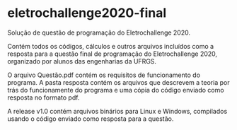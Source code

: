 # eletrochallenge2020-final
Solução de questão de programação do Eletrochallenge 2020.

Contém todos os códigos, cálculos e outros arquivos incluídos como a resposta para a questão final de programação do Eletrochallenge 2020, organizado por alunos das engenharias da UFRGS.

O arquivo Questão.pdf contém os requisitos de funcionamento do programa.
A pasta resposta contém os arquivos que descrevem a teoria por trás do funcionamente do programa e uma cópia do código enviado como resposta no formato pdf.

A release v1.0 contém arquivos binários para Linux e Windows, compilados usando o código enviado como resposta para a questão.
